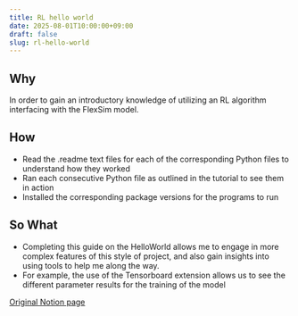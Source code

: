 ```yaml
---
title: RL hello world
date: 2025-08-01T10:00:00+09:00
draft: false
slug: rl-hello-world
---
```

<!-- Note: To display the image, please save it to hugo-site/static/images/ folder and uncomment the line below -->
<!-- ![RL Hello World Screenshot](/images/rl-hello-world-screenshot.jpg) -->

## Why
In order to gain an introductory knowledge of utilizing an RL algorithm interfacing with the FlexSim model.

## How
- Read the .readme text files for each of the corresponding Python files to understand how they worked
- Ran each consecutive Python file as outlined in the tutorial to see them in action
- Installed the corresponding package versions for the programs to run

## So What
- Completing this guide on the HelloWorld allows me to engage in more complex features of this style of project, and also gain insights into using tools to help me along the way.
- For example, the use of the Tensorboard extension allows us to see the different parameter results for the training of the model

[Original Notion page](https://grave-flood-782.notion.site/RL-hello-world-8-1-2426575c333a803bb098d85c52426e08)
